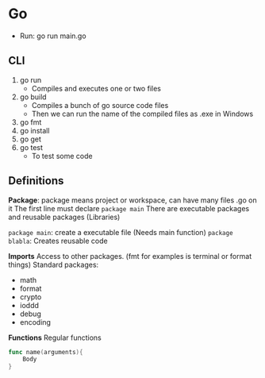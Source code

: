 # Go
- Run:
go run main.go

## CLI
1. go run
    - Compiles and executes one or two files
2. go build
    - Compiles a bunch of go source code files
    - Then we can run the name of the compiled files as .exe in Windows
3. go fmt
4. go install
5. go get
6. go test
    - To test some code

## Definitions
**Package**: package means project or  workspace, can have many files .go on it
The first line must declare `package main`
There are executable packages and reusable packages (Libraries)

`package main`: create a executable file (Needs main function)
`package blabla`: Creates reusable code

**Imports**
Access to other packages. (fmt for examples is terminal or format things)
Standard packages:
- math
- format
- crypto
- ioddd
- debug
- encoding

**Functions**
Regular functions
```Go
func name(arguments){
    Body
}
``` 

